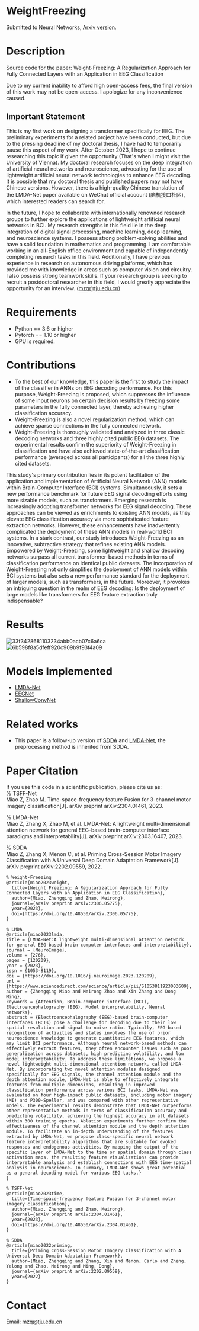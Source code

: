 # WeightFreezing
Submitted to Neural Networks, [Arxiv version](https://arxiv.org/pdf/2306.05775.pdf).

# Description
Source code for the paper: Weight-Freezing: A Regularization Approach for Fully Connected Layers with an Application in EEG Classification

Due to my current inability to afford high open-access fees, the final version of this work may not be open-access. I apologize for any inconvenience caused.

## Important Statement
This is my first work on designing a transformer specifically for EEG. The preliminary experiments for a related project have been conducted, but due to the pressing deadline of my doctoral thesis, I have had to temporarily pause this aspect of my work. After October 2023, I hope to continue researching this topic if given the opportunity (That's when I might visit the University of Vienna). 
My doctoral research focuses on the deep integration of artificial neural networks and neuroscience, advocating for the use of lightweight artificial neural network technologies to enhance EEG decoding. It is possible that my doctoral thesis and published papers may not have Chinese versions. However, there is a high-quality Chinese translation of the LMDA-Net paper available on WeChat official account (脑机接口社区), which interested readers can search for.

In the future, I hope to collaborate with internationally renowned research groups to further explore the applications of lightweight artificial neural networks in BCI. My research strengths in this field lie in the deep integration of digital signal processing, machine learning, deep learning, and neuroscience systems. I possess strong problem-solving abilities and have a solid foundation in mathematics and programming. I am comfortable working in an all-English office environment and capable of independently completing research tasks in this field. Additionally, I have previous experience in research on autonomous driving platforms, which has provided me with knowledge in areas such as computer vision and circuitry. I also possess strong teamwork skills.
If your research group is seeking to recruit a postdoctoral researcher in this field, I would greatly appreciate the opportunity for an interview. (mzq@tju.edu.cn)

# Requirements
- Python == 3.6 or higher
- Pytorch == 1.10 or higher
- GPU is required. 

# Contributions
- To the best of our knowledge, this paper is the first to study the impact of the classifier in ANNs on EEG decoding performance. For this purpose, Weight-Freezing is proposed, which suppresses the influence of some input neurons on certain decision results by freezing some parameters in the fully connected layer, thereby achieving higher classification accuracy.
- Weight-Freezing is also a novel regularization method, which can achieve sparse connections in the fully connected network.
- Weight-Freezing is thoroughly validated and analyzed in three classic decoding networks and three highly cited public EEG datasets. The experimental results confirm the superiority of Weight-Freezing in classification and have also achieved state-of-the-art classification performance (averaged across all participants) for all the three highly cited datasets.

This study's primary contribution lies in its potent facilitation of the application and implementation of Artificial Neural Network (ANN) models within Brain-Computer Interface (BCI) systems. Simultaneously, it sets a new performance benchmark for future EEG signal decoding efforts using more sizable models, such as transformers.
Emerging research is increasingly adopting transformer networks for EEG signal decoding. These approaches can be viewed as enrichments to existing ANN models, as they elevate EEG classification accuracy via more sophisticated feature extraction networks. However, these enhancements have inadvertently complicated the deployment of these ANN models in real-world BCI systems.
In a stark contrast, our study introduces Weight-Freezing as an innovative, subtractive strategy that refines existing ANN models. Empowered by Weight-Freezing, some lightweight and shallow decoding networks surpass all current transformer-based methods in terms of classification performance on identical public datasets.
The incorporation of Weight-Freezing not only simplifies the deployment of ANN models within BCI systems but also sets a new performance standard for the deployment of larger models, such as transformers, in the future. Moreover, it provokes an intriguing question in the realm of EEG decoding: Is the deployment of large models like transformers for EEG feature extraction truly indispensable?

# Results
![33f3428681103234abb0acb07c6a6ca](https://github.com/MiaoZhengQing/WeightFreezing/assets/116713490/abb617bd-f3ae-418f-9dd5-5ffb24cbbb4f)
![6b598f8a5dfeff920c909b9f93f4a09](https://github.com/MiaoZhengQing/WeightFreezing/assets/116713490/5a86123d-852c-405d-b98b-539e039243a6)

# Models Implemented
- [LMDA-Net](https://doi.org/10.1016/j.neuroimage.2023.120209)
- [EEGNet](https://github.com/vlawhern/arl-eegmodels)
- [ShallowConvNet](https://github.com/TNTLFreiburg/braindecode)

# Related works
- This paper is a follow-up version of [SDDA](https://arxiv.org/pdf/2202.09559.pdf) and [LMDA-Net](https://doi.org/10.1016/j.neuroimage.2023.120209), the preprocessing method is inherited from SDDA.


# Paper Citation
If you use this code in a scientific publication, please cite us as:  
% TSFF-Net  
Miao Z, Zhao M. Time-space-frequency feature Fusion for 3-channel motor imagery classification[J]. arXiv preprint arXiv:2304.01461, 2023.

% LMDA-Net  
Miao Z, Zhang X, Zhao M, et al. LMDA-Net: A lightweight multi-dimensional attention network for general EEG-based brain-computer interface paradigms and interpretability[J]. arXiv preprint arXiv:2303.16407, 2023.

% SDDA  
Miao Z, Zhang X, Menon C, et al. Priming Cross-Session Motor Imagery Classification with A Universal Deep Domain Adaptation Framework[J]. arXiv preprint arXiv:2202.09559, 2022.

```
% Weight-Freezing
@article{miao2023weight,
  title={Weight Freezing: A Regularization Approach for Fully Connected Layers with an Application in EEG Classification},
  author={Miao, Zhengqing and Zhao, Meirong},
  journal={arXiv preprint arXiv:2306.05775},
  year={2023},
  doi={https://doi.org/10.48550/arXiv.2306.05775},
}

% LMDA
@article{miao2023lmda,
title = {LMDA-Net:A lightweight multi-dimensional attention network for general EEG-based brain-computer interfaces and interpretability},
journal = {NeuroImage},
volume = {276},
pages = {120209},
year = {2023},
issn = {1053-8119},
doi = {https://doi.org/10.1016/j.neuroimage.2023.120209},
url = {https://www.sciencedirect.com/science/article/pii/S1053811923003609},
author = {Zhengqing Miao and Meirong Zhao and Xin Zhang and Dong Ming},
keywords = {Attention, Brain-computer interface (BCI), Electroencephalography (EEG), Model interpretability, Neural networks},
abstract = {Electroencephalography (EEG)-based brain-computer interfaces (BCIs) pose a challenge for decoding due to their low spatial resolution and signal-to-noise ratio. Typically, EEG-based recognition of activities and states involves the use of prior neuroscience knowledge to generate quantitative EEG features, which may limit BCI performance. Although neural network-based methods can effectively extract features, they often encounter issues such as poor generalization across datasets, high predicting volatility, and low model interpretability. To address these limitations, we propose a novel lightweight multi-dimensional attention network, called LMDA-Net. By incorporating two novel attention modules designed specifically for EEG signals, the channel attention module and the depth attention module, LMDA-Net is able to effectively integrate features from multiple dimensions, resulting in improved classification performance across various BCI tasks. LMDA-Net was evaluated on four high-impact public datasets, including motor imagery (MI) and P300-Speller, and was compared with other representative models. The experimental results demonstrate that LMDA-Net outperforms other representative methods in terms of classification accuracy and predicting volatility, achieving the highest accuracy in all datasets within 300 training epochs. Ablation experiments further confirm the effectiveness of the channel attention module and the depth attention module. To facilitate an in-depth understanding of the features extracted by LMDA-Net, we propose class-specific neural network feature interpretability algorithms that are suitable for evoked responses and endogenous activities. By mapping the output of the specific layer of LMDA-Net to the time or spatial domain through class activation maps, the resulting feature visualizations can provide interpretable analysis and establish connections with EEG time-spatial analysis in neuroscience. In summary, LMDA-Net shows great potential as a general decoding model for various EEG tasks.}
}

% TSFF-Net
@article{miao2023time,
  title={Time-space-frequency feature Fusion for 3-channel motor imagery classification},
  author={Miao, Zhengqing and Zhao, Meirong},
  journal={arXiv preprint arXiv:2304.01461},
  year={2023},
  doi={https://doi.org/10.48550/arXiv.2304.01461},
}

% SDDA
@article{miao2022priming,
  title={Priming Cross-Session Motor Imagery Classification with A Universal Deep Domain Adaptation Framework},
  author={Miao, Zhengqing and Zhang, Xin and Menon, Carlo and Zheng, Yelong and Zhao, Meirong and Ming, Dong},
  journal={arXiv preprint arXiv:2202.09559},
  year={2022}
}
```

# Contact
Email: mzq@tju.edu.cn
